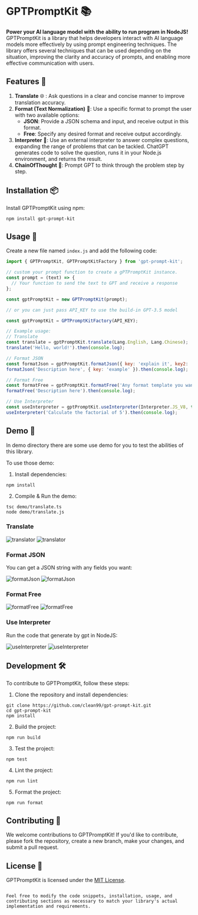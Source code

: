 # GPTPromptKit 📚

**Power your AI language model with the ability to run program in NodeJS!**
GPTPromptKit is a library that helps developers interact with AI language models more effectively by using prompt engineering techniques. The library offers several techniques that can be used depending on the situation, improving the clarity and accuracy of prompts, and enabling more effective communication with users.

## Features 🎁

1. **Translate** 🌐 : Ask questions in a clear and concise manner to improve translation accuracy.
2. **Format (Text Normalization)** 📝: Use a specific format to prompt the user with two available options:
    - **JSON**: Provide a JSON schema and input, and receive output in this format.
    - **Free**: Specify any desired format and receive output accordingly.
3. **Interpreter** 🧐: Use an external interpreter to answer complex questions, expanding the range of problems that can be tackled. ChatGPT generates code to solve the question, runs it in your Node.js environment, and returns the result.
4. **ChainOfThought** 🤔: Prompt GPT to think through the problem step by step.

## Installation 📦

Install GPTPromptKit using npm:

```
npm install gpt-prompt-kit
```


## Usage 🚀

Create a new file named `index.js` and add the following code:

```javascript
import { GPTPromptKit, GPTPromptKitFactory } from 'gpt-prompt-kit';

// custom your prompt function to create a gPTPromptKit instance.
const prompt = (text) => {
  // Your function to send the text to GPT and receive a response
};

const gptPromptKit = new GPTPromptKit(prompt);

// or you can just pass API_KEY to use the build-in GPT-3.5 model

const gptPromptKit = GPTPromptKitFactory(API_KEY);

// Example usage:
// Translate
const translate = gptPromptKit.translate(Lang.English, Lang.Chinese);
translate('Hello, world!').then(console.log);

// Format JSON
const formatJson = gptPromptKit.formatJson({ key: 'explain it', key2: 'explain it' });
formatJson('Description here', { key: 'example' }).then(console.log);

// Format Free
const formatFree = gptPromptKit.formatFree('Any format template you want');
formatFree('Description here').then(console.log);

// Use Interpreter
const useInterpreter = gptPromptKit.useInterpreter(Interpreter.JS_V8, true);
useInterpreter('Calculate the factorial of 5').then(console.log);
```

## Demo 🥸

In demo directory there are some use demo for you to test the abilities of this library.

To use those demo:

1. Install dependencies:

```
npm install
```

2. Compile & Run the demo:

```
tsc demo/translate.ts
node demo/translate.js
```

### Translate

![translator](https://github.com/clean99/gpt-prompt-kit/blob/main//demo-img/translate.png "translator")
![translator](https://github.com/clean99/gpt-prompt-kit/blob/main//demo-img/translate2.png "translator")

### Format JSON

You can get a JSON string with any fields you want:

![formatJson](https://github.com/clean99/gpt-prompt-kit/blob/main//demo-img/formatJSON.png "formatJson")
![formatJson](https://github.com/clean99/gpt-prompt-kit/blob/main//demo-img/formatJSON2.png "formatJson")

### Format Free

![formatFree](https://github.com/clean99/gpt-prompt-kit/blob/main//demo-img/formatFree.png "formatFree")
![formatFree](https://github.com/clean99/gpt-prompt-kit/blob/main//demo-img/formatFree2.png "formatFree")

### Use Interpreter

Run the code that generate by gpt in NodeJS:

![useInterpreter](https://github.com/clean99/gpt-prompt-kit/blob/main//demo-img/interpreter.png "useInterpreter")
![useInterpreter](https://github.com/clean99/gpt-prompt-kit/blob/main//demo-img/interpreter2.png "useInterpreter")





## Development 🛠️

To contribute to GPTPromptKit, follow these steps:

1. Clone the repository and install dependencies:

```
git clone https://github.com/clean99/gpt-prompt-kit.git
cd gpt-prompt-kit
npm install
```

2. Build the project:

```
npm run build
```

3. Test the project:

```
npm test
```

4. Lint the project:

```
npm run lint
```

5. Format the project:

```
npm run format
```

## Contributing 🤝
We welcome contributions to GPTPromptKit! If you'd like to contribute, please fork the repository, create a new branch, make your changes, and submit a pull request.

## License 📄
GPTPromptKit is licensed under the [MIT License](/LICENSE).

```

Feel free to modify the code snippets, installation, usage, and contributing sections as necessary to match your library's actual implementation and requirements.
```
